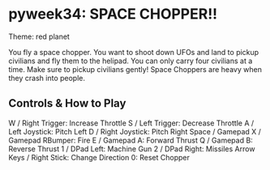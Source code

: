 # pyweek34: SPACE CHOPPER!!

Theme: red planet

You fly a space chopper. You want to shoot down UFOs and land to pickup civilians and fly them to the helipad. You can only carry four civilians at a time. Make sure to pickup civilians gently! Space Choppers are heavy when they crash into people.

## Controls & How to Play

W / Right Trigger: Increase Throttle
S / Left Trigger: Decrease Throttle
A / Left Joystick: Pitch Left
D / Right Joystick: Pitch Right
Space / Gamepad X / Gamepad RBumper: Fire
E / Gamepad A: Forward Thrust
Q / Gamepad B: Reverse Thrust
1 / DPad Left: Machine Gun
2 / DPad Right: Missiles
Arrow Keys / Right Stick: Change Direction
0: Reset Chopper
